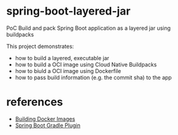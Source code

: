 # spring-boot-layered-jar

PoC Build and pack Spring Boot application as a layered jar using buildpacks

This project demonstrates:
* how to build a layered, executable jar
* how to build a OCI image using Cloud Native Buildpacks
* how to biuld a OCI image using Dockerfile
* how to pass build information (e.g. the commit sha) to the app

# references

* [Building Docker Images](https://docs.spring.io/spring-boot/docs/current/reference/html/spring-boot-features.html#building-docker-images)
* [Spring Boot Gradle Plugin](https://docs.spring.io/spring-boot/docs/2.3.1.RELEASE/gradle-plugin/reference/html/)
